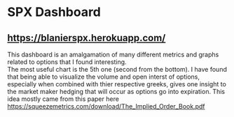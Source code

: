 # SPX Dashboard 

## https://blanierspx.herokuapp.com/

This dashboard is an amalgamation of many different metrics and graphs related to options that I found interesting.  
The most useful chart is the 5th one (second from the bottom).  I have found that being able to visualize the volume and open interst of options, especially when combined with thier respective greeks, gives one insight to the market maker hedging that will occur as options go into expiration.  This idea mostly came from this paper here https://squeezemetrics.com/download/The_Implied_Order_Book.pdf